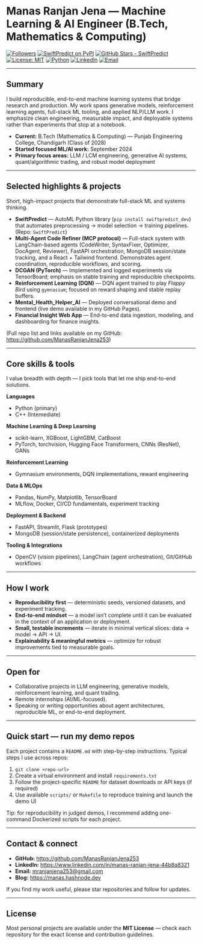 # Manas Ranjan Jena — Machine Learning & AI Engineer (B.Tech, Mathematics & Computing)

[![Followers](https://img.shields.io/github/followers/ManasRanjanJena253?label=Followers&style=flat-square)](https://github.com/ManasRanjanJena253)
[![SwiftPredict on PyPI](https://img.shields.io/pypi/v/swiftpredict_dev?label=PyPI%20%7C%20swiftpredict_dev&style=flat-square)](https://pypi.org/project/swiftpredict_dev/)
[![GitHub Stars - SwiftPredict](https://img.shields.io/github/stars/ManasRanjanJena253/SwiftPredict?label=Stars%20%7C%20SwiftPredict&style=flat-square)](https://github.com/ManasRanjanJena253/SwiftPredict)
[![License: MIT](https://img.shields.io/badge/license-MIT-green?style=flat-square)](https://opensource.org/licenses/MIT)
[![Python](https://img.shields.io/badge/python-3.10%2B-blue?style=flat-square&logo=python)](https://www.python.org/)
[![LinkedIn](https://img.shields.io/badge/LinkedIn-Manas%20Ranjan%20Jena-blue?style=flat-square&logo=linkedin)](https://www.linkedin.com/in/manas-ranjan-jena-44b8a8321)
[![Email](https://img.shields.io/badge/Email-mranjanjena253%40gmail.com-lightgrey?style=flat-square)](mailto:mranjanjena253@gmail.com)

---

## Summary
I build reproducible, end-to-end machine learning systems that bridge research and production. My work spans generative models, reinforcement learning agents, full-stack ML tooling, and applied NLP/LLM work. I emphasize clean engineering, measurable impact, and deployable systems rather than experiments that stop at a notebook.

- **Current:** B.Tech (Mathematics & Computing) — Punjab Engineering College, Chandigarh (Class of 2028)  
- **Started focused ML/AI work:** September 2024  
- **Primary focus areas:** LLM / LCM engineering, generative AI systems, quant/algorithmic trading, and robust model deployment

---

## Selected highlights & projects
Short, high-impact projects that demonstrate full-stack ML and systems thinking.

- **SwiftPredict** — AutoML Python library (`pip install swiftpredict_dev`) that automates preprocessing → model selection → training pipelines. (Repo: `SwiftPredict`)  
- **Multi-Agent Code Refiner (MCP protocol)** — Full-stack system with LangChain-based agents (CodeWriter, SyntaxFixer, Optimizer, DocAgent, Reviewer), FastAPI orchestration, MongoDB session/state tracking, and a React + Tailwind frontend. Demonstrates agent coordination, reproducible workflows, and scoring.  
- **DCGAN (PyTorch)** — Implemented and logged experiments via TensorBoard; emphasis on stable training and reproducible checkpoints.  
- **Reinforcement Learning (DQN)** — DQN agent trained to play *Flappy Bird* using `gymnasium`; focused on reward shaping and stable replay buffers.  
- **Mental_Health_Helper_AI** — Deployed conversational demo and frontend (live demo available in my GitHub Pages).  
- **Financial Insight Web App** — End-to-end data ingestion, modeling, and dashboarding for finance insights.

(Full repo list and links available on my GitHub: https://github.com/ManasRanjanJena253)

---

## Core skills & tools
I value breadth with depth — I pick tools that let me ship end-to-end solutions.

**Languages**
- Python (primary)
- C++ (Intemediate)

**Machine Learning & Deep Learning**
- scikit-learn, XGBoost, LightGBM, CatBoost  
- PyTorch, torchvision, Hugging Face Transformers, CNNs (ResNet), GANs

**Reinforcement Learning**
- Gymnasium environments, DQN implementations, reward engineering

**Data & MLOps**
- Pandas, NumPy, Matplotlib, TensorBoard  
- MLflow, Docker, CI/CD fundamentals, experiment tracking

**Deployment & Backend**
- FastAPI, Streamlit, Flask (prototypes)  
- MongoDB (session/state persistence), containerized deployments

**Tooling & Integrations**
- OpenCV (vision pipelines), LangChain (agent orchestration), Git/GitHub workflows

---

## How I work
- **Reproducibility first** — deterministic seeds, versioned datasets, and experiment tracking.  
- **End-to-end mindset** — a model isn’t complete until it can be evaluated in the context of an application or deployment.  
- **Small, testable increments** — iterate in minimal vertical slices: data → model → API → UI.  
- **Explainability & meaningful metrics** — optimize for robust improvements tied to measurable goals.

---

## Open for
- Collaborative projects in LLM engineering, generative models, reinforcement learning, and quant trading.  
- Remote internships (AI/ML-focused).  
- Speaking or writing opportunities about agent architectures, reproducible ML, or end-to-end deployment.

---

## Quick start — run my demo repos
Each project contains a `README.md` with step-by-step instructions. Typical steps I use across repos:

1. `git clone <repo-url>`  
2. Create a virtual environment and install `requirements.txt`  
3. Follow the project-specific `README` for dataset downloads or API keys (if required)  
4. Use available `scripts/` or `Makefile` to reproduce training and launch the demo UI

Tip: for reproducibility in judged demos, I recommend adding one-command Dockerized scripts for each project.

---

## Contact & connect
- **GitHub:** https://github.com/ManasRanjanJena253  
- **LinkedIn:** https://www.linkedin.com/in/manas-ranjan-jena-44b8a8321  
- **Email:** mranjanjena253@gmail.com  
- **Blog:** https://manas.hashnode.dev

If you find my work useful, please star repositories and follow for updates.

---

## License
Most personal projects are available under the **MIT License** — check each repository for the exact license and contribution guidelines.
